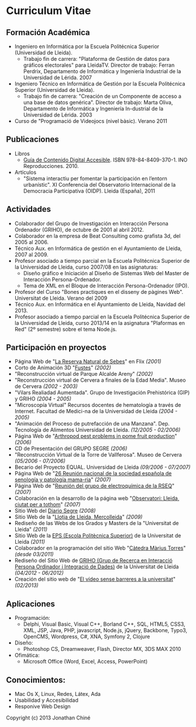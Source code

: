 # Curriculum Vitae 

## Formación Académica
* Ingeniero en Informática por la Escuela Politécnica Superior (Universidad de Lleida).
    * Trabajo fin de carrera: "Plataforma de Gestión de datos para gráficos electorales" para LleidaTV. Director de trabajo: Ferran Perdrix, Departamento de Informática y Ingeniería Industrial de la Universidad de Lérida. 2007
* Ingeniero Técnico en Informática de Gestión por la Escuela Politécnica Superior (Universidad de Lleida).
    * Trabajo fin de carrera: "Creación de un Componente de acceso a una base de datos genérica". Director de trabajo: Marta Oliva, Departamento de Informática y Ingeniería In-dustrial de la Universidad de Lérida. 2003
* Curso de "Programació de Videojocs (nivel bàsic). Verano 2011 

## Publicaciones
* Libros
    * [Guía de Contenido Digital Accesible](http://griho.udl.cat/ca/guies.html). ISBN 978-84-8409-370-1. INO Reproducciones. 2010.
* Artículos
    * "Sistema interactiu per fomentar la participación en l’entorn urbanístic". XI Conferencia del Observatorio Internacional de la Democracia Participativa (OIDP). Lleida (España), 2011

## Actividades
* Colaborador del Grupo de Investigación en Interacción Persona Ordenador (GRIHO), de octubre de 2001 al abril 2012.
* Colaborador en la empresa de Beat Consulting como grafista 3d, del 2005 al 2006.
* Técnico Aux. en Informática de gestión en el Ayuntamiento de Lleida, 2007 al 2009.
* Profesor asociado a tiempo parcial en la Escuela Politécnica Superior de la Universidad de Lleida, curso 2007/08 en las asignaturas:
    * Diseño gráfico e Iniciación al Diseño de Sistemas Web del  Master de Interacción Persona-Ordenador.
    * Tema de XML en el Bloque de Interacción Persona-Ordenador (IPO).
* Profesor del Curso "Bones practiques en el disseny de pàgines Web". Universitat de Lleida. Verano del 2009
* Técnico Aux. en Informática en el Ayuntamiento de Lleida, Navidad del 2013.
* Profesor asociado a tiempo parcial en la Escuela Politécnica Superior de la Universidad de Lleida, curso 2013/14 en la asignatura "Plaformas en Red" (2º semestre) sobre el tema Node.js.
 
## Participación en proyectos
* Página Web de "[La Reserva Natural de Sebes](http://www.reservanaturalsebes.org)" en Flix _(2001)_
* Corto de Animación 3D "[Fustes](http://griho2.udl.es/castella/projectes/realitat/fustes.html)" _(2002)_
* "Reconstrucción virtual de Parque Alcalde Areny" _(2002)_
* "Reconstrucción virtual de Cervera a finales de la Edad Media". Museo de Cervera _(2002 - 2003)_
* "Vilars Realiadad Aumentada". Grupo de Investigación Prehistórica (GIP) y GRIHO _(2004 - 2005)_
* "Microscopía Virtual" Recursos docentes de hematología a través de Internet. Facultad de Medici-na de la Universidad de Lleida _(2004 - 2005)_ 
* "Animación del Proceso de putrefacción de una Manzana". Dep. Tecnología de Alimentos
Universidad de Lleida. _(12/2005 - 02/2006)_
* Página Web de "[Arthropod pest problems in pome fruit production](http://web.udl.es/700/congressos/iobc-pomefruitpests/index.html)" _(2006)_
* CD de Presentación del GRUPO SEGRE _(2006)_
* "Reconstrucción Virtual de la Torre de Vallferosa". Museo de Cervera _(05/2006 - 07/2006)_
* Becario del Proyecto EQUAL. Universidad de Lleida _(09/2006 - 07/2007)_
* Página Web de "[26 Reunión nacional de la sociedad española de senología  y patología mama-ria](http://www.congresosenologia.com/ )" _(2007)_
* Página Web de "[Reunión del grupo de electroquímica de la RSEQ](http://29electroquimica.com/)" _(2007)_
* Colaboración en la desarrollo de la página web "[Observatori: Lleida, ciutat per a tothom](http://observatoridiscapacitats.paeria.es/)" _(2007)_
* Sitio Web del [Diario Segre](http://www.segre.com) _(2008)_
* Sitio Web de la "[Llotja de Lleida, Mercolleida](http://www.mercolleida.com)" _(2009)_
* Rediseño de las Webs de los Grados y Masters de la "Universitat de Lleida" _(2011)_
* Sitio Web de la [EPS (Escola Politècnica Superior)](http://www.eps.udl.cat) de la Universitat de Lleida _(2011)_
* Colaborador en la programación del sitio Web "[Càtedra Màrius Torres](http://www.catedramariustorres.udl.cat/)" _(desde 03/2011)_
* Rediseño del Sitio Web de [GRIHO (Grup de Recerca en Interacció Persona Ordinador i Integració de Dades)](http://www.griho.udl.cat/) de la Universitat de Lleida _(04/2012 - 06/2012)_
* Creación del sitio web de "[El vídeo sense barreres a la universitat](http://www.videoaccessible.udl.cat/)" _(02/2013)_

## Aplicaciones
* Programación:
    * Delphi, Visual Basic, Visual C++, Borland C++, SQL, HTML5, CSS3, XML, JSP, Java, PHP, javascript, Node.js, jQuery, Backbone, Typo3, OpenCMS, Wordpress, C#, XNA, Symfony 2, Clojure
* Diseño:
    * Photoshop CS, Dreamweaver, Flash, Director MX, 3DS MAX 2010
* Ofimática:
    * Microsoft Office (Word, Excel, Access, PowerPoint)

## Conocimientos:
* Mac Os X, Linux, Redes, Látex, Ada
* Usabilidad y Accesibilidad
* Responive Web Design

Copyright (c) 2013 Jonathan Chiné
